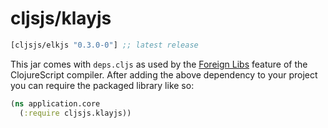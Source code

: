 # cljsjs/klayjs

[](dependency)
```clojure
[cljsjs/elkjs "0.3.0-0"] ;; latest release
```
[](/dependency)

This jar comes with `deps.cljs` as used by the [Foreign Libs][flibs] feature
of the ClojureScript compiler. After adding the above dependency to your project
you can require the packaged library like so:

```clojure
(ns application.core
  (:require cljsjs.klayjs))
```

[flibs]: https://github.com/clojure/clojurescript/wiki/Packaging-Foreign-Dependencies
